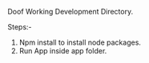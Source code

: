 Doof Working Development Directory.


Steps:-
1. Npm install to install node packages.
2. Run App inside app folder.